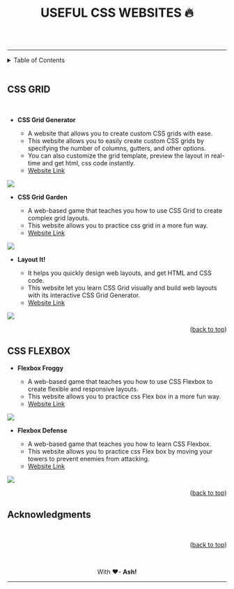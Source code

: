 # <h1 align = "center" id="readme-top"><b>USEFUL CSS WEBSITES 🔥</b></h1>
<br />
    

   <!-- <a href="https://github.com/github_username/repo_name"><strong>Explore the docs »</strong></a>
    <br />
    <br />
    <a href="https://github.com/github_username/repo_name">View Demo</a>
    ·
    <a href="https://github.com/github_username/repo_name/issues">Report Bug</a>
    ·
    <a href="https://github.com/github_username/repo_name/issues">Request Feature</a> -->
<br>
<hr>
<details>
  <summary>Table of Contents</summary>
  <ol>
    <li>
      <a href="#css-grid">CSS GRID</a>
    </li>
    <li><a href="#css-flexbox">CSS FLEX BOX</a></li>
    <li><a href="#"></a></li>
  </ol>
</details>

<br>

## **CSS GRID**
<br>

- **CSS Grid Generator** 

    - A website that allows you to create custom CSS grids with ease. 
    - This website allows you to easily create custom CSS grids by specifying the number of columns, gutters, and other options. 
    - You can also customize the grid template, preview the layout in real-time and get html, css code instantly.
    - [Website Link](https://cssgrid-generator.netlify.app/)

<a href="https://cssgrid-generator.netlify.app/"><img src="https://user-images.githubusercontent.com/126890586/224533383-dff8fdbb-80f9-4a6f-97e8-ff8b93094bb0.png" ></a>

- **CSS Grid Garden** 

    - A web-based game that teaches you how to use CSS Grid to create complex grid layouts. 
    - This website allows you to practice css grid in a more fun way. 
    - [Website Link](https://cssgridgarden.com/)

<a href="https://cssgridgarden.com/"><img src="https://user-images.githubusercontent.com/126890586/224534682-db568524-d50d-490e-a9fd-85622c6e094c.png" ></a>

- **Layout It!** 

    - It helps you quickly design web layouts, and get HTML and CSS code. 
    - This website let you learn CSS Grid visually and build web layouts with its interactive CSS Grid Generator.
    - [Website Link](https://grid.layoutit.com/)

<a href="https://grid.layoutit.com/"><img src="https://user-images.githubusercontent.com/126890586/224535122-1928ec8a-bb19-496e-9b1b-11ebe8c49f5d.png" ></a>

<p align="right">(<a href="#readme-top">back to top</a>)</p>

## **CSS FLEXBOX**

- **Flexbox Froggy** 

    - A web-based game that teaches you how to use CSS Flexbox to create flexible and responsive layouts.
    - This website allows you to practice css Flex box in a more fun way. 
    - [Website Link](https://flexboxfroggy.com/)

<a href="https://flexboxfroggy.com/"><img src="https://user-images.githubusercontent.com/126890586/224535469-8434c801-27c3-4c26-873b-a7da9602ae1a.png" ></a>

- **Flexbox Defense** 

    - A web-based game that teaches you how to learn CSS Flexbox.
    - This website allows you to practice css Flex box by moving your towers to prevent enemies from attacking. 
    - [Website Link](http://www.flexboxdefense.com/)

<a href="http://www.flexboxdefense.com/"><img src="https://user-images.githubusercontent.com/126890586/226170087-fc1651d0-573a-4404-8b1d-6a8db989149d.png" ></a>

<p align="right">(<a href="#readme-top">back to top</a>)</p>


<!-- ACKNOWLEDGMENTS -->
## **Acknowledgments**


<br>


<p align="right">(<a href="#readme-top">back to top</a>)</p>

<br>

<p align = center>With ❤️- <b>Ash!</b></p>
<hr>
